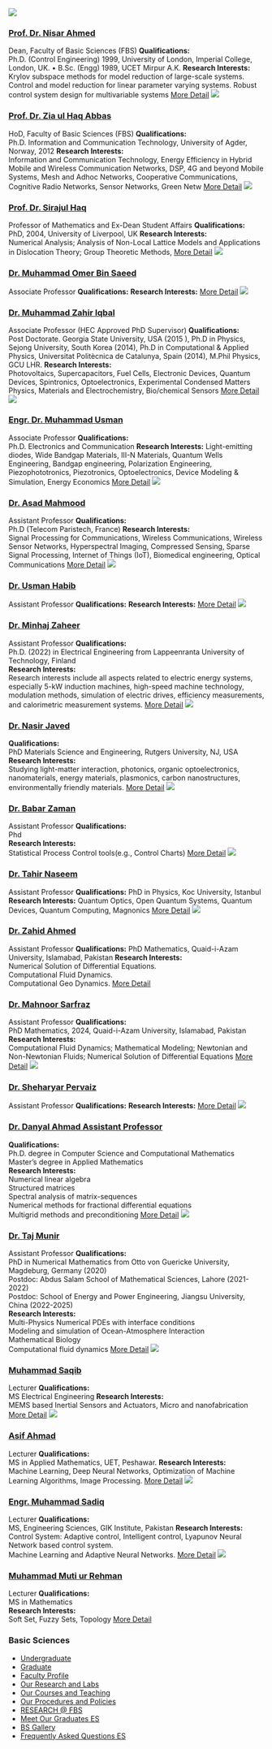 [![](https://giki.edu.pk/wp-content/uploads/2025/04/Dean-FBS-Photograph-500x500.jpg)](https://giki.edu.pk/personnel/prof-dr-nisar-ahmed/)
### [Prof. Dr. Nisar Ahmed](https://giki.edu.pk/personnel/prof-dr-nisar-ahmed/)
Dean, Faculty of Basic Sciences (FBS) 
**Qualifications:**  
Ph.D. (Control Engineering) 1999, University of London, Imperial College, London, UK. • B.Sc. (Engg) 1989, UCET Mirpur A.K.
**Research Interests:**  
Krylov subspace methods for model reduction of large-scale systems. Control and model reduction for linear parameter varying systems. Robust control system design for multivariable systems
[More Detail](https://giki.edu.pk/personnel/prof-dr-nisar-ahmed/)
[![](https://giki.edu.pk/fbs/es-faculty-profile/)](https://giki.edu.pk/personnel/dr-zia-ul-haq-abbas/)
### [Prof. Dr. Zia ul Haq Abbas](https://giki.edu.pk/personnel/dr-zia-ul-haq-abbas/)
HoD, Faculty of Basic Sciences (FBS)
**Qualifications:**  
Ph.D. Information and Communication Technology, University of Agder, Norway, 2012
**Research Interests:**  
Information and Communication Technology, Energy Efficiency in Hybrid Mobile and Wireless Communication Networks, DSP, 4G and beyond Mobile Systems, Mesh and Adhoc Networks, Cooperative Communications, Cognitive Radio Networks, Sensor Networks, Green Netw
[More Detail](https://giki.edu.pk/personnel/dr-zia-ul-haq-abbas/)
[![](https://giki.edu.pk/fbs/es-faculty-profile/)](https://giki.edu.pk/personnel/prof-dr-sirajul-haq/)
### [Prof. Dr. Sirajul Haq](https://giki.edu.pk/personnel/prof-dr-sirajul-haq/)
Professor of Mathematics and Ex-Dean Student Affairs
**Qualifications:**  
PhD, 2004, University of Liverpool, UK
**Research Interests:**  
Numerical Analysis; Analysis of Non-Local Lattice Models and Applications in Dislocation Theory; Group Theoretic Methods,
[More Detail](https://giki.edu.pk/personnel/prof-dr-sirajul-haq/)
[![](https://giki.edu.pk/fbs/es-faculty-profile/)](https://giki.edu.pk/personnel/dr-m-omer-bin-saeed-2/)
### [Dr. Muhammad Omer Bin Saeed](https://giki.edu.pk/personnel/dr-m-omer-bin-saeed-2/)
Associate Professor
**Qualifications:**
**Research Interests:**
[More Detail](https://giki.edu.pk/personnel/dr-m-omer-bin-saeed-2/)
[![](https://giki.edu.pk/fbs/es-faculty-profile/)](https://giki.edu.pk/personnel/dr-muhammad-zahir-iqbal/)
### [Dr. Muhammad Zahir Iqbal](https://giki.edu.pk/personnel/dr-muhammad-zahir-iqbal/)
Associate Professor (HEC Approved PhD Supervisor)
**Qualifications:**  
Post Doctorate. Georgia State University, USA (2015 ), Ph.D in Physics, Sejong University, South Korea (2014), Ph.D in Computational & Applied Physics, Universitat Politècnica de Catalunya, Spain (2014), M.Phil Physics, GCU LHR.
**Research Interests:**  
Photovoltaics, Supercapacitors, Fuel Cells, Electronic Devices, Quantum Devices, Spintronics, Optoelectronics, Experimental Condensed Matters Physics, Materials and Electrochemistry, Bio/chemical Sensors
[More Detail](https://giki.edu.pk/personnel/dr-muhammad-zahir-iqbal/)
[![](https://giki.edu.pk/fbs/es-faculty-profile/)](https://giki.edu.pk/personnel/engr-dr-muhammad-usman/)
### [Engr. Dr. Muhammad Usman](https://giki.edu.pk/personnel/engr-dr-muhammad-usman/)
Associate Professor
**Qualifications:**  
Ph.D. Electronics and Communication
**Research Interests:** Light-emitting diodes, Wide Bandgap Materials, III-N Materials, Quantum Wells Engineering, Bandgap engineering, Polarization Engineering, Piezophototronics, Piezotronics, Optoelectronics, Device Modeling & Simulation, Energy Economics
[More Detail](https://giki.edu.pk/personnel/engr-dr-muhammad-usman/)
[![](https://giki.edu.pk/fbs/es-faculty-profile/)](https://giki.edu.pk/personnel/dr-asad-mahmood/)
### [Dr. Asad Mahmood](https://giki.edu.pk/personnel/dr-asad-mahmood/)
Assistant Professor
**Qualifications:**  
Ph.D (Telecom Paristech, France)
**Research Interests:**  
Signal Processing for Communications, Wireless Communications, Wireless Sensor Networks, Hyperspectral Imaging, Compressed Sensing, Sparse Signal Processing, Internet of Things (IoT), Biomedical engineering, Optical Communications
[More Detail](https://giki.edu.pk/personnel/dr-asad-mahmood/)
[![](https://giki.edu.pk/fbs/es-faculty-profile/)](https://giki.edu.pk/personnel/usman-habib/)
### [Dr. Usman Habib](https://giki.edu.pk/personnel/usman-habib/)
Assistant Professor
**Qualifications:**
**Research Interests:**
[More Detail](https://giki.edu.pk/personnel/usman-habib/)
[![](https://giki.edu.pk/fbs/es-faculty-profile/)](https://giki.edu.pk/personnel/dr-minhaj-zaheer/)
### [Dr. Minhaj Zaheer](https://giki.edu.pk/personnel/dr-minhaj-zaheer/)
Assistant Professor
**Qualifications:**  
Ph.D. (2022) in Electrical Engineering from Lappeenranta University of Technology, Finland  
**Research Interests:**  
Research interests include all aspects related to electric energy systems, especially 5-kW induction machines, high-speed machine technology, modulation methods, simulation of electric drives, efficiency measurements, and calorimetric measurement systems.
[More Detail](https://giki.edu.pk/personnel/dr-minhaj-zaheer/)
[![](https://giki.edu.pk/fbs/es-faculty-profile/)](https://giki.edu.pk/personnel/dr-nasir-javed/)
### [Dr. Nasir Javed](https://giki.edu.pk/personnel/dr-nasir-javed/)
**Qualifications:**  
PhD Materials Science and Engineering, Rutgers University, NJ, USA  
**Research Interests:**  
Studying light-matter interaction, photonics, organic optoelectronics, nanomaterials, energy materials, plasmonics, carbon nanostructures, environmentally friendly materials.
[More Detail](https://giki.edu.pk/personnel/dr-nasir-javed/)
[![](https://giki.edu.pk/fbs/es-faculty-profile/)](https://giki.edu.pk/personnel/dr-babar-zaman-2/)
### [Dr. Babar Zaman](https://giki.edu.pk/personnel/dr-babar-zaman-2/)
Assistant Professor
**Qualifications:**  
Phd  
**Research Interests:**  
Statistical Process Control tools(e.g., Control Charts)
[More Detail](https://giki.edu.pk/personnel/dr-babar-zaman-2/)
[![](https://giki.edu.pk/fbs/es-faculty-profile/)](https://giki.edu.pk/personnel/dr-tahir-naseem/)
### [Dr. Tahir Naseem](https://giki.edu.pk/personnel/dr-tahir-naseem/)
Assistant Professor
**Qualifications:**
PhD in Physics, Koc University, Istanbul
**Research Interests:**
Quantum Optics, Open Quantum Systems, Quantum Devices, Quantum Computing, Magnonics
[More Detail](https://giki.edu.pk/personnel/dr-tahir-naseem/)
[![](https://giki.edu.pk/fbs/es-faculty-profile/)](https://giki.edu.pk/personnel/dr-zahid-ahmed/)
### [Dr. Zahid Ahmed](https://giki.edu.pk/personnel/dr-zahid-ahmed/)
Assistant Professor
**Qualifications:**
PhD Mathematics, Quaid-i-Azam University, Islamabad, Pakistan
**Research Interests:**  
Numerical Solution of Differential Equations.  
Computational Fluid Dynamics.  
Computational Geo Dynamics.
[More Detail](https://giki.edu.pk/personnel/dr-zahid-ahmed/)
### [Dr. Mahnoor Sarfraz](https://giki.edu.pk/personnel/dr-mahnoor-sarfraz/)
Assistant Professor
**Qualifications:**  
PhD Mathematics, 2024, Quaid-i-Azam University, Islamabad, Pakistan
**Research Interests:**  
Computational Fluid Dynamics; Mathematical Modeling; Newtonian and Non-Newtonian Fluids; Numerical Solution of Differential Equations
[More Detail](https://giki.edu.pk/personnel/dr-mahnoor-sarfraz/)
[![](https://giki.edu.pk/fbs/es-faculty-profile/)](https://giki.edu.pk/personnel/sheharyar-pervaiz/)
### [Dr. Sheharyar Pervaiz](https://giki.edu.pk/personnel/sheharyar-pervaiz/)
Assistant Professor
**Qualifications:**
**Research Interests:**
[More Detail](https://giki.edu.pk/personnel/sheharyar-pervaiz/)
[![](https://giki.edu.pk/fbs/es-faculty-profile/)](https://giki.edu.pk/personnel/dr-danyal-ahmad-assistant-professor/)
### [Dr. Danyal Ahmad Assistant Professor](https://giki.edu.pk/personnel/dr-danyal-ahmad-assistant-professor/)
**Qualifications:**  
Ph.D. degree in Computer Science and Computational Mathematics  
Master’s degree in Applied Mathematics  
**Research Interests:**  
Numerical linear algebra  
Structured matrices  
Spectral analysis of matrix-sequences  
Numerical methods for fractional differential equations  
Multigrid methods and preconditioning
[More Detail](https://giki.edu.pk/personnel/dr-danyal-ahmad-assistant-professor/)
[![](https://giki.edu.pk/fbs/es-faculty-profile/)](https://giki.edu.pk/personnel/dr-taj-munir/)
### [Dr. Taj Munir](https://giki.edu.pk/personnel/dr-taj-munir/)
Assistant Professor
**Qualifications:**  
PhD in Numerical Mathematics from Otto von Guericke University, Magdeburg, Germany (2020)  
Postdoc: Abdus Salam School of Mathematical Sciences, Lahore (2021-2022)  
Postdoc: School of Energy and Power Engineering, Jiangsu University, China (2022-2025)  
**Research Interests:**  
Multi-Physics Numerical PDEs with interface conditions  
Modeling and simulation of Ocean-Atmosphere Interaction  
Mathematical Biology  
Computational fluid dynamics
[More Detail](https://giki.edu.pk/personnel/dr-taj-munir/)
[![](https://giki.edu.pk/fbs/es-faculty-profile/)](https://giki.edu.pk/personnel/muhammad-saqib/)
### [Muhammad Saqib](https://giki.edu.pk/personnel/muhammad-saqib/)
Lecturer
**Qualifications:**  
MS Electrical Engineering
**Research Interests:**  
MEMS based Inertial Sensors and Actuators, Micro and nanofabrication
[More Detail](https://giki.edu.pk/personnel/muhammad-saqib/)
[![](https://giki.edu.pk/fbs/es-faculty-profile/)](https://giki.edu.pk/personnel/19086/)
### [Asif Ahmad](https://giki.edu.pk/personnel/19086/)
Lecturer
**Qualifications:**  
MS in Applied Mathematics, UET, Peshawar.
**Research Interests:**  
Machine Learning, Deep Neural Networks, Optimization of Machine Learning Algorithms, Image Processing.
[More Detail](https://giki.edu.pk/personnel/19086/)
[![](https://giki.edu.pk/fbs/es-faculty-profile/)](https://giki.edu.pk/personnel/mr-muhammad-sadiq/)
### [Engr. Muhammad Sadiq](https://giki.edu.pk/personnel/mr-muhammad-sadiq/)
Lecturer
**Qualifications:**  
MS, Engineering Sciences, GIK Institute, Pakistan 
**Research Interests:**  
Control System: Adaptive control, Intelligent control, Lyapunov Neural Network based control system.  
Machine Learning and Adaptive Neural Networks.
[More Detail](https://giki.edu.pk/personnel/mr-muhammad-sadiq/)
[![](https://giki.edu.pk/fbs/es-faculty-profile/)](https://giki.edu.pk/personnel/muhammad-muti-ur-rehman/)
### [Muhammad Muti ur Rehman](https://giki.edu.pk/personnel/muhammad-muti-ur-rehman/)
Lecturer 
**Qualifications:**  
MS in Mathematics  
**Research Interests:**  
Soft Set, Fuzzy Sets, Topology
[More Detail](https://giki.edu.pk/personnel/muhammad-muti-ur-rehman/)
### Basic Sciences
  * [Undergraduate](https://giki.edu.pk/fbs/fes-undergraduate/)
  * [Graduate](https://giki.edu.pk/fbs/fes-graduate/)
  * [Faculty Profile](https://giki.edu.pk/fbs/es-faculty-profile/)
  * [Our Research and Labs](https://giki.edu.pk/fes-labs-and-facilities/)
  * [Our Courses and Teaching](https://giki.edu.pk/our-courses-and-teaching/)
  * [Our Procedures and Policies](https://giki.edu.pk/our-procedures-and-policies/)
  * [RESEARCH @ FBS](https://giki.edu.pk/fbs/research-fes/)
  * [Meet Our Graduates ES](https://giki.edu.pk/meet-our-graduates-es/)
  * [BS Gallery](https://giki.edu.pk/fbs/es-gallery/)
  * [Frequently Asked Questions ES](https://giki.edu.pk/fbs/frequently-asked-questions-es/)


